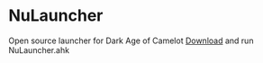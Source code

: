 # NuLauncher
Open source launcher for Dark Age of Camelot
[Download](https://raw.githubusercontent.com/oli-lap/NuLauncher/main/NuLauncher.ahk) and run NuLauncher.ahk